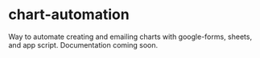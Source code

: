 # chart-automation
Way to automate creating and emailing charts with google-forms, sheets, and app script. Documentation coming soon. 
